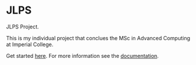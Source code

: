JLPS
===

JLPS Project.

This is my individual project that conclues the MSc in Advanced Computing at Imperial College.

Get started [here](http://albex.github.io/LPS/ "Getting Started"). For more information see the [documentation](http://albex.github.io/LPS/doc/ "API Documentation").
